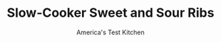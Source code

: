 ---
layout: ../../layouts/MarkdownPostLayout.astro
title: Slow-Cooker Sweet and Sour Ribs
author: America's Test Kitchen
pubDate: 2023-03-15
description: "The best sweet and sour ribs brown in the oven while their sauce reduces to a potent, sticky glaze. We wanted to make this dish in a slow cooker, where browning and evaporation are minimal."
image_url: https://res.cloudinary.com/hksqkdlah/image/upload/ar_1:1,c_fill,dpr_2.0,f_auto,fl_lossy.progressive.strip_profile,g_faces:auto,q_auto:low,w_344/6867_sfs-slowcookerribs-1-279188
tags: ["Main Courses","Pork","Slow Cooker"]
calories: 
protein: 
carbohydrates: 
fats: 
fiber: 
ingredients: ["1 , onion, chopped rough","1 , red bell pepper, seeded and chopped rough","1 piece, fresh ginger (6 inches), peeled and chopped rough","6 , garlic cloves, peeled","2 tablespoons, tomato paste","2 tablespoons, vegetable oil","6 ounces, pineapple juice, canned, frozen concentrate","12 ounces, apricot jelly (1 jar)","1/4 cup, packed dark brown sugar","1/4 cup, soy sauce plus 2 tablespoons","1/4 cup, rice vinegar plus 1 tablespoon","1/4 teaspoon, red pepper flakes","3 pounds, baby back ribs (2 racks, about 1 1/2 pounds each), halved (see note)","1 tablespoon, cornstarch"]
serves: 6
time: "4 to 5 hours on low"
instructions: ["Pulse onion and pepper in food processor until finely chopped; transfer to bowl. Add ginger, garlic, and tomato paste to empty processor and pulse until coarsely ground. Heat oil in large nonstick skillet over medium-high heat until shimmering. Cook onion mixture until softened, about 5 minutes. Stir in ginger mixture and cook until fragrant, about 1 minute. Stir in pineapple juice concentrate, jelly, sugar, 1/4 cup soy sauce, 1/4 cup vinegar, and pepper flakes and cook until slightly thickened, about 5 minutes. (Sauce can be refrigerated in airtight container for 2 days.)","Pat ribs dry with paper towels and season with salt and pepper. Following photos, arrange ribs with wide ends pointing down and meaty side against interior wall of slow cooker; pour sauce over ribs. Cover and cook on low until ribs are tender, 4 to 5 hours (or cook on high 2 1/2 to 3 1/2 hours). Transfer ribs to cutting board and tent with foil.","Strain and defat cooking liquid, discard solids, and pour liquid into large skillet. Simmer over medium heat until reduced by half, about 5 minutes. Whisk cornstarch and remaining soy sauce in small bowl, then stir into skillet. Cook until sauce is glossy and thickened, about 2 minutes. Off heat, stir in remaining vinegar and season with salt and pepper. Transfer sauce to large bowl. Slice ribs between bones, add to bowl with sauce, and toss until well coated. Serve."]
nutrition: undefined
notes: "Racks of ribs larger than 2 pounds will not properly fit in most slow cookers; ribs larger than 11/2 pounds may require an extra 30 to 60 minutes of cooking time."
---